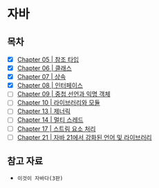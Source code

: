 # 자바

## 목차

- [x] [Chapter 05 | 참조 타입](https://github.com/2025-cs-study/2025-CS-Study/blob/main/java/05_reference_types/README.md)
- [x] [Chapter 06 | 클래스](https://github.com/2025-cs-study/2025-CS-Study/blob/main/java/06_classes/README.md)
- [x] [Chapter 07 | 상속](https://github.com/2025-cs-study/2025-CS-Study/blob/main/java/07_inheritance/README.md)
- [x] [Chapter 08 | 인터페이스](https://github.com/2025-cs-study/2025-CS-Study/blob/main/java/08_interfaces/README.md)
- [ ] [Chapter 09 | 중첩 선언과 익명 객체](https://github.com/2025-cs-study/2025-CS-Study/blob/main/java/09_nested_and_anonymous/README.md)
- [ ] [Chapter 10 | 라이브러리와 모듈](https://github.com/2025-cs-study/2025-CS-Study/blob/main/java/10_libraries_and_modules/README.md)
- [ ] [Chapter 13 | 제너릭](https://github.com/2025-cs-study/2025-CS-Study/blob/main/java/13_generics/README.md)
- [ ] [Chapter 14 | 멀티 스레드](https://github.com/2025-cs-study/2025-CS-Study/blob/main/java/14_multi_thread/README.md)
- [ ] [Chapter 17 | 스트림 요소 처리](https://github.com/2025-cs-study/2025-CS-Study/blob/main/java/17_stream_processing/README.md)
- [ ] [Chapter 21 | 자바 21에서 강화된 언어 및 라이브러리](https://github.com/2025-cs-study/2025-CS-Study/blob/main/java/21_java21_features/README.md)

## 참고 자료
- `이것이 자바다(3판)`